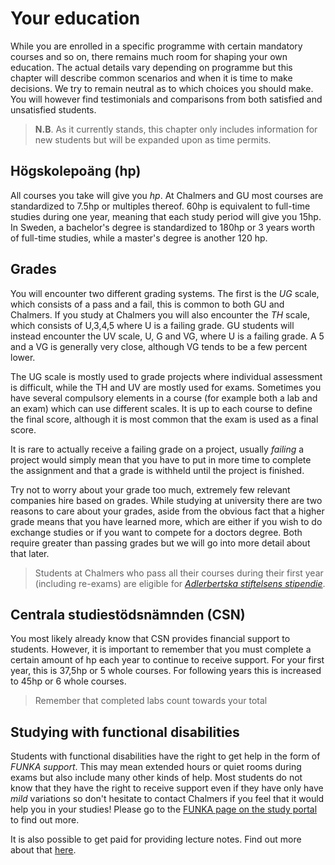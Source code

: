 # Your education

While you are enrolled in a specific programme with certain mandatory courses and so on, there remains much room for shaping your own education. The actual details vary depending on programme but this chapter will describe common scenarios and when it is time to make decisions. We try to remain neutral as to which choices you should make. You will however find testimonials and comparisons from both satisfied and unsatisfied students.

> **N.B**. As it currently stands, this chapter only includes information for new students but will be expanded upon as time permits.

## Högskolepoäng (hp)

All courses you take will give you _hp_. At Chalmers and GU most courses are standardized to 7.5hp or multiples thereof. 60hp is equivalent to full-time studies during one year, meaning that each study period will give you 15hp. In Sweden, a bachelor's degree is standardized to 180hp or 3 years worth of full-time studies, while a master's degree is another 120 hp.

## Grades

You will encounter two different grading systems. The first is the _UG_ scale, which consists of a pass and a fail, this is common to both GU and Chalmers. If you study at Chalmers you will also encounter the _TH_ scale, which consists of U,3,4,5 where U is a failing grade. GU students will instead encounter the UV scale, U, G and VG, where U is a failing grade. A 5 and a VG is generally very close, although VG tends to be a few percent lower.

The UG scale is mostly used to grade projects where individual assessment is difficult, while the TH and UV are mostly used for exams. Sometimes you have several compulsory elements in a course (for example both a lab and an exam) which can use different scales. It is up to each course to define the final score, although it is most common that the exam is used as a final score.

It is rare to actually receive a failing grade on a project, usually _failing_ a project would simply mean that you have to put in more time to complete the assignment and that a grade is withheld until the project is finished.

Try not to worry about your grade too much, extremely few relevant companies hire based on grades. While studying at university there are two reasons to care about your grades, aside from the obvious fact that a higher grade means that you have learned more, which are either if you wish to do exchange studies or if you want to compete for a doctors degree. Both require greater than passing grades but we will go into more detail about that later.

> Students at Chalmers who pass all their courses during their first year (including re-exams) are eligible for [_Adlerbertska stiftelsens stipendie_](https://student.portal.chalmers.se/sv/studentliv/stipendier/Sidor/Adlerbertska-stiftelserna.aspx).

## Centrala studiestödsnämnden (CSN)

You most likely already know that CSN provides financial support to students. However, it is important to remember that you must complete a certain amount of hp each year to continue to receive support. For your first year, this is 37,5hp or 5 whole courses. For following years this is increased to 45hp or 6 whole courses.

> Remember that completed labs count towards your total

## Studying with functional disabilities

Students with functional disabilities have the right to get help in the form of _FUNKA support_. This may mean extended hours or quiet rooms during exams but also include many other kinds of help. Most students do not know that they have the right to receive support even if they have only have _mild_ variations so don't hesitate to contact Chalmers if you feel that it would help you in your studies! Please go to the [FUNKA page on the study portal](https://student.portal.chalmers.se/sv/chalmersstudier/funktionsvariation-funktionsnedsattning/Sidor/funktionsvariation-funktionsnedsattning.aspx) to find out more.

It is also possible to get paid for providing lecture notes. Find out more about that [here](https://student.portal.chalmers.se/en/chalmersstudies/disabilities/notetakingsupport/Pages/Note-Support-Questions-and-Answers.aspx).
